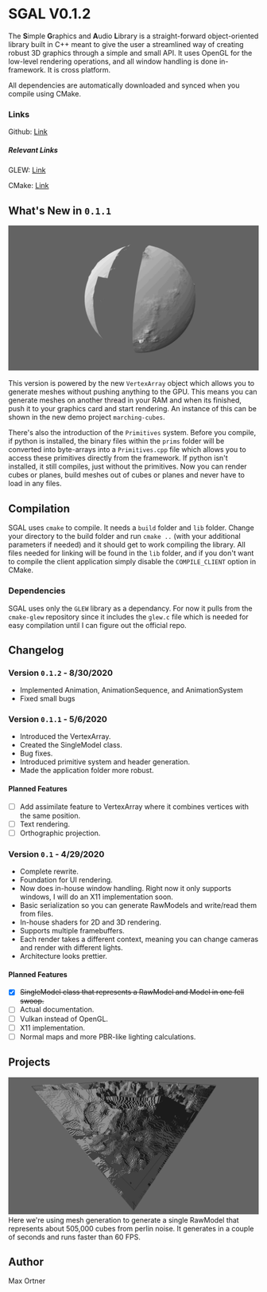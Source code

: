 # SGAL V0.1.2
The **S**imple **G**raphics and **A**udio **L**ibrary is a straight-forward object-oriented library built in C++ meant to give the user a streamlined way of creating robust 3D graphics through a simple and small API. It uses OpenGL for the low-level rendering operations, and all window handling is done in-framework. It is cross platform.

All dependencies are automatically downloaded and synced when you compile using CMake.

### Links
Github: [Link](https://github.com/maxortner01/SGAL/)

##### Relevant Links
GLEW: [Link](https://github.com/nigels-com/glew)

CMake: [Link](https://cmake.org/download/)

## What's New in `0.1.1`
![alt text](images/marching-cubes.gif)

This version is powered by the new `VertexArray` object which allows you to generate meshes without pushing anything to the GPU. This means you can generate meshes on another thread in your RAM and when its finished, push it to your graphics card and start rendering. An instance of this can be shown in the new demo project `marching-cubes`.

There's also the introduction of the `Primitives` system. Before you compile, if python is installed, the binary files within the `prims` folder will be converted into byte-arrays into a `Primitives.cpp` file which allows you to access these primitives directly from the framework. If python isn't installed, it still compiles, just without the primitives. Now you can render cubes or planes, build meshes out of cubes or planes and never have to load in any files.

## Compilation

SGAL uses `cmake` to compile. It needs a `build` folder and `lib` folder. Change your directory to the build folder and run `cmake ..` (with your additional parameters if needed) and it should get to work compiling the library. All files needed for linking will be found in the `lib` folder, and if you don't want to compile the client application simply disable the `COMPILE_CLIENT` option in CMake.

### Dependencies
SGAL uses only the `GLEW` library as a dependancy. For now it pulls from the `cmake-glew` repository since it includes the `glew.c` file which is needed for easy compilation until I can figure out the official repo.

## Changelog

### Version `0.1.2` - 8/30/2020

 - Implemented Animation, AnimationSequence, and AnimationSystem
 - Fixed small bugs

### Version `0.1.1` - 5/6/2020

- Introduced the VertexArray.
- Created the SingleModel class.
- Bug fixes.
- Introduced primitive system and header generation.
- Made the application folder more robust.

#### Planned Features

- [ ] Add assimilate feature to VertexArray where it combines vertices with the same position.
- [ ] Text rendering.
- [ ] Orthographic projection.

### Version `0.1` - 4/29/2020

- Complete rewrite.
- Foundation for UI rendering.
- Now does in-house window handling. Right now it only supports windows, I will do an X11 implementation soon.
- Basic serialization so you can generate RawModels and write/read them from files.
- In-house shaders for 2D and 3D rendering.
- Supports multiple framebuffers.
- Each render takes a different context, meaning you can change cameras and render with different lights.
- Architecture looks prettier.

#### Planned Features

- [X] ~~SingleModel class that represents a RawModel and Model in one fell swoop.~~
- [ ] Actual documentation.
- [ ] Vulkan instead of OpenGL.
- [ ] X11 implementation.
- [ ] Normal maps and more PBR-like lighting calculations.

## Projects

![alt text](images/image1.png)
Here we're using mesh generation to generate a single RawModel that represents about 505,000 cubes from perlin noise. It generates in a couple of seconds and runs faster than 60 FPS.

## Author

Max Ortner